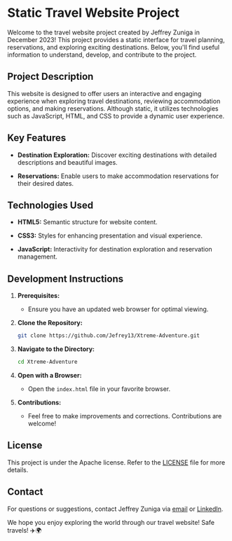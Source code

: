 # Static Travel Website Project

Welcome to the travel website project created by Jeffrey Zuniga in December 2023! This project provides a static interface for travel planning, reservations, and exploring exciting destinations. Below, you'll find useful information to understand, develop, and contribute to the project.

## Project Description

This website is designed to offer users an interactive and engaging experience when exploring travel destinations, reviewing accommodation options, and making reservations. Although static, it utilizes technologies such as JavaScript, HTML, and CSS to provide a dynamic user experience.

## Key Features

- **Destination Exploration:** Discover exciting destinations with detailed descriptions and beautiful images.

- **Reservations:** Enable users to make accommodation reservations for their desired dates.

## Technologies Used

- **HTML5:** Semantic structure for website content.

- **CSS3:** Styles for enhancing presentation and visual experience.

- **JavaScript:** Interactivity for destination exploration and reservation management.

## Development Instructions

1. **Prerequisites:**
    - Ensure you have an updated web browser for optimal viewing.

2. **Clone the Repository:**
    ```bash
    git clone https://github.com/Jefrey13/Xtreme-Adventure.git
    ```

3. **Navigate to the Directory:**
    ```bash
    cd Xtreme-Adventure
    ```

4. **Open with a Browser:**
    - Open the `index.html` file in your favorite browser.

5. **Contributions:**
    - Feel free to make improvements and corrections. Contributions are welcome!

## License

This project is under the Apache license. Refer to the [LICENSE](LICENSE) file for more details.

## Contact

For questions or suggestions, contact Jeffrey Zuniga via [email](mailto:jeff1zuniga3@gmail.com) or [LinkedIn](www.linkedin.com/in/jefreyzuniga).

We hope you enjoy exploring the world through our travel website! Safe travels! ✈️🌍